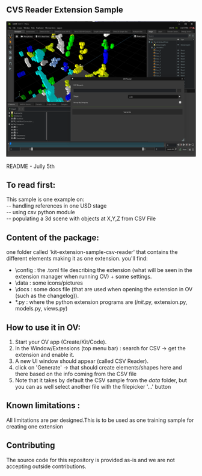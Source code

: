 ## CVS Reader Extension Sample
![CVS Reader UI and Result](exts/omni.csv.reader/data/OV_CSVReader_WhatToExpect.png)

README - Jully 5th

To read first:
--------------
This sample is one example on:<br>
-- handling references in one USD stage<br>
-- using csv python module<br>
-- populating a 3d scene with objects at X,Y,Z from CSV File<br>


Content of the package:
-----------------------
one folder called 'kit-extension-sample-csv-reader' that contains the different elements making it as one extension.
you'll find:
- \config : the .toml file describing the extension (what will be seen in the extension manager when running OV) + some settings.
- \data : some icons/pictures 
- \docs : some docs file (that are used when opening the extension in OV (such as the changelog)).
- \*.py : where the python extension programs are (_init_.py, extension.py, models.py, views.py)
	

How to use it in OV:
--------------------
1) Start your OV app (Create/Kit/Code).
2) In the Window/Extensions (top menu bar) : search for CSV -> get the extension and enable it.
3) A new UI window should appear (called CSV Reader).
4) click on 'Generate' -> that should create elements/shapes here and there based on the info coming from the CSV file
5) Note that it takes by default the CSV sample from the _data_ folder, but you can as well select another file with the filepicker '...' button


Known limitations :
------------------
All limitations are per designed.This is to be used as one training sample for creating one extension


## Contributing
The source code for this repository is provided as-is and we are not accepting outside contributions.

